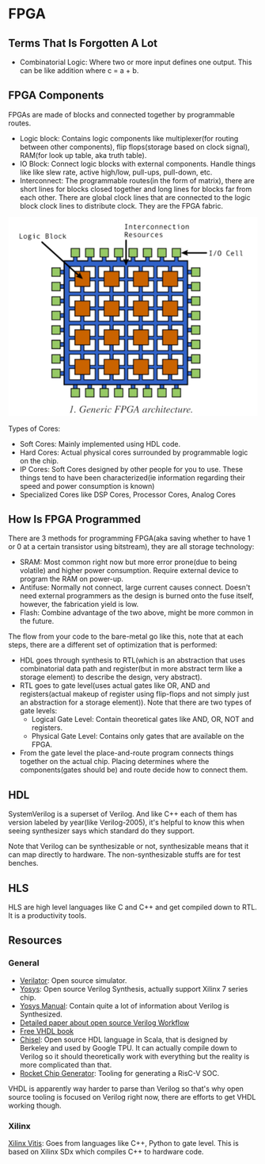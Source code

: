 # FPGA

## Terms That Is Forgotten A Lot

- Combinatorial Logic: Where two or more input defines one output. This can be like addition where c = a + b.

## FPGA Components

FPGAs are made of blocks and connected together by programmable routes.

- Logic block: Contains logic components like multiplexer(for routing between other components), flip flops(storage based on clock signal), RAM(for look up table, aka truth table).
- IO Block: Connect logic blocks with external components. Handle things like like slew rate, active high/low, pull-ups, pull-down, etc.
- Interconnect: The programmable routes(in the form of matrix), there are short lines for blocks closed together and long lines for blocks far from each other. There are global clock lines that are connected to the logic block clock lines to distribute clock. They are the FPGA fabric.

![](image/2020-05-07-15-38-26.png)

Types of Cores:

- Soft Cores: Mainly implemented using HDL code.
- Hard Cores: Actual physical cores surrounded by programmable logic on the chip.
- IP Cores: Soft Cores designed by other people for you to use. These things tend to have been characterized(ie information regarding their speed and power consumption is known)
- Specialized Cores like DSP Cores, Processor Cores, Analog Cores

## How Is FPGA Programmed

There are 3 methods for programming FPGA(aka saving whether to have 1 or 0 at a certain transistor using bitstream), they are all storage technology:

- SRAM: Most common right now but more error prone(due to being volatile) and higher power consumption. Require external device to program the RAM on power-up.
- Antifuse: Normally not connect, large current causes connect. Doesn't need external programmers as the design is burned onto the fuse itself, however, the fabrication yield is low.
- Flash: Combine advantage of the two above, might be more common in the future.

The flow from your code to the bare-metal go like this, note that at each steps, there are a different set of optimization that is performed:

- HDL goes through synthesis to RTL(which is an abstraction that uses combinatorial data path and register(but in more abstract term like a storage element) to describe the design, very abstract).
- RTL goes to gate level(uses actual gates like OR, AND and registers(actual makeup of register using flip-flops and not simply just an abstraction for a storage element)). Note that there are two types of gate levels:
  - Logical Gate Level: Contain theoretical gates like AND, OR, NOT and registers.
  - Physical Gate Level: Contains only gates that are available on the FPGA.
- From the gate level the place-and-route program connects things together on the actual chip. Placing determines where the components(gates should be) and route decide how to connect them.

## HDL

SystemVerilog is a superset of Verilog. And like C++ each of them has version labeled by year(like Verilog-2005), it's helpful to know this when seeing synthesizer says which standard do they support.

Note that Verilog can be synthesizable or not, synthesizable means that it can map directly to hardware. The non-synthesizable stuffs are for test benches.

## HLS

HLS are high level languages like C and C++ and get compiled down to RTL. It is a productivity tools.

## Resources

### General

- [Verilator](1): Open source simulator.
- [Yosys](2): Open source Verilog Synthesis, actually support Xilinx 7 series chip.
- [Yosys Manual](5): Contain quite a lot of information about Verilog is Synthesized.
- [Detailed paper about open source Verilog Workflow](3)
- [Free VHDL book](4)
- [Chisel](8): Open source HDL language in Scala, that is designed by Berkeley and used by Google TPU. It can actually compile down to Verilog so it should theoretically work with everything but the reality is more complicated than that.
- [Rocket Chip Generator](7): Tooling for generating a RisC-V SOC.

VHDL is apparently way harder to parse than Verilog so that's why open source tooling is focused on Verilog right now, there are efforts to get VHDL working though.

### Xilinx

[Xilinx Vitis](6): Goes from languages like C++, Python to gate level. This is based on Xilinx SDx which compiles C++ to hardware code.

[1]: https://en.wikipedia.org/wiki/Verilator
[2]: http://www.clifford.at/yosys/
[3]: https://arxiv.org/pdf/1903.10407.pdf
[4]: http://freerangefactory.org/pdf/df344hdh4h8kjfh3500ft2/free_range_vhdl.pdf
[5]: http://www.clifford.at/yosys/files/yosys_manual.pdf
[6]: https://www.xilinx.com/products/design-tools/vitis/vitis-platform.html
[7]: https://github.com/chipsalliance/rocket-chip
[8]: https://github.com/freechipsproject/chisel3
